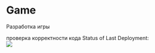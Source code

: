 # Game
Разработка игры

проверка корректности кода 
Status of Last Deployment:<br>
<img src="https://github.com/Ar6yZzZ/Game/workflows/testAction/badge.svg?branch=master"><br>
